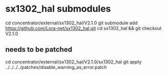 

# sx1302_hal submodules

cd concentrator/external/sx1302_hal/V2.1.0
git submodule add https://github.com/Lora-net/sx1302_hal.git
cd sx1302_hal && git checkout V2.1.0

## needs to be patched
cd concentrator/external/sx1302_hal/V2.1.0/sx1302_hal
git apply ../../../../patches/disable_warning_as_error.patch
